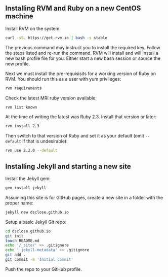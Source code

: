 Installing RVM and Ruby on a new CentOS machine
-----------------------------------------------

Install RVM on the system:

```bash
curl -sSL https://get.rvm.io | bash -s stable
```

The previous command may instruct you to install the required key. Follow
the steps listed and re-run the command. RVM will install and will install
a new bash profile file for you. Either start a new bash session or source
the new profile.

Next we must install the pre-requisisits for a working version of Ruby on
RVM. You should run this as a user with yum privileges:

```bash
rvm requirements
```

Check the latest MRI ruby version available:

```bash
rvm list known
```

At the time of writing the latest was Ruby 2.3. Install that version or later:

```bash
rvm install 2.3
```

Then switch to that version of Ruby and set it as your default (omit
`--default` if that is undesirable):

```bash
rvm use 2.3.0 --default
```

Installing Jekyll and starting a new site
-----------------------------------------

Install the Jekyll gem:

```bash
gem install jekyll
```

Assuming this site is for GitHub pages, create a new site in a folder with the
proper name:

```bash
jekyll new dsclose.github.io
```

Setup a basic Jekyll Git repo:

```bash
cd dsclose.github.io
git init
touch README.md
echo '/_site/' >> .gitignore
echo '.jekyll-metadata' >> .gitignore
git add .
git commit -m 'Initial commit'
```

Push the repo to your GitHub profile.



